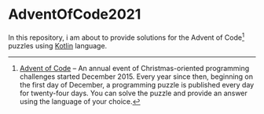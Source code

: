 # AdventOfCode2021

In this repository, i am about to provide solutions for the Advent of Code[^aoc] puzzles using [Kotlin][kotlin] language.

[^aoc]:
    [Advent of Code][aoc] – An annual event of Christmas-oriented programming challenges started December 2015.
    Every year since then, beginning on the first day of December, a programming puzzle is published every day for twenty-four days.
    You can solve the puzzle and provide an answer using the language of your choice.

[aoc]: https://adventofcode.com
[kotlin]: https://kotlinlang.org/
